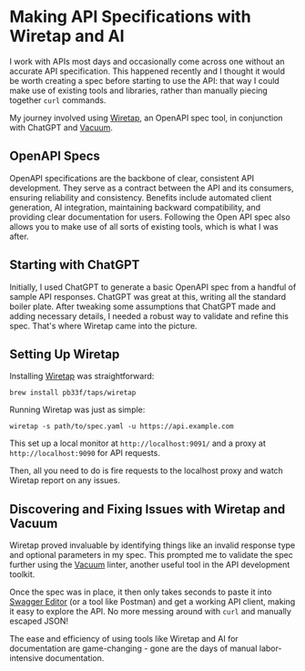 # Making API Specifications with Wiretap and AI
I work with APIs most days and occasionally come across one without an accurate API specification.
  This happened recently and I thought it would be worth creating a spec before starting to use the API: that way I could make use of existing tools and libraries, rather than manually piecing together `curl` commands.

My journey involved using [Wiretap](https://pb33f.io/wiretap/), an OpenAPI spec tool, in conjunction with ChatGPT and [Vacuum](https://quobix.com/vacuum/).

## OpenAPI Specs
OpenAPI specifications are the backbone of clear, consistent API development.
They serve as a contract between the API and its consumers, ensuring reliability and consistency.
Benefits include automated client generation, AI integration, maintaining backward compatibility, and providing clear documentation for users.
Following the Open API spec also allows you to make use of all sorts of existing tools, which is what I was after.

## Starting with ChatGPT
Initially, I used ChatGPT to generate a basic OpenAPI spec from a handful of sample API responses. ChatGPT was great at this, writing all the standard boiler plate.
After tweaking some assumptions that ChatGPT made and adding necessary details, I needed a robust way to validate and refine this spec. That's where Wiretap came into the picture.

## Setting Up Wiretap
Installing [Wiretap](https://pb33f.io/wiretap/) was straightforward:

```
brew install pb33f/taps/wiretap
```

Running Wiretap was just as simple:

```
wiretap -s path/to/spec.yaml -u https://api.example.com
```

This set up a local monitor at `http://localhost:9091/` and a proxy at `http://localhost:9090` for API requests.

Then, all you need to do is fire requests to the localhost proxy and watch Wiretap report on any issues.

## Discovering and Fixing Issues with Wiretap and Vacuum
Wiretap proved invaluable by identifying things like an invalid response type and optional parameters in my spec.
This prompted me to validate the spec further using the [Vacuum](https://quobix.com/vacuum/) linter, another useful tool in the API development toolkit.

Once the spec was in place, it then only takes seconds to paste it into [Swagger Editor](https://editor-next.swagger.io/) (or a tool like Postman)
and get a working API client, making it easy to explore the API. No more messing around with `curl` and manually escaped JSON!

The ease and efficiency of using tools like Wiretap and AI for documentation are game-changing - gone are the days of manual labor-intensive documentation.

